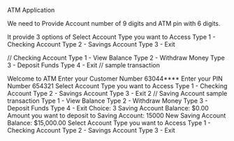 ATM Application

We need to Provide Account number of 9 digits and ATM pin with 6 digits.

It provide 
3 options of 
Select Account Type you want to Access
Type 1 - Checking Account
Type 2 - Savings Account
Type 3 - Exit


// Checking Account
Type 1 - View Balance
Type 2 - Withdraw Money
Type 3 - Deposit Funds
Type 4 - Exit
// sample transaction

Welcome to ATM
Enter your Customer Number
63044****
Enter your PIN Number
654321
Select Account Type you want to Access
Type 1 - Checking Account
Type 2 - Savings Account
Type 3 - Exit
2
// Saving Account sample transaction
Type 1 - View Balance
Type 2 - Withdraw Money
Type 3 - Deposit Funds
Type 4 - Exit
Choice: 3
Saving Account Balance: $0.00
Amount you want to deposit to Saving Account: 15000
New Saving Account Balance: $15,000.00
Select Account Type you want to Access
Type 1 - Checking Account
Type 2 - Savings Account
Type 3 - Exit


